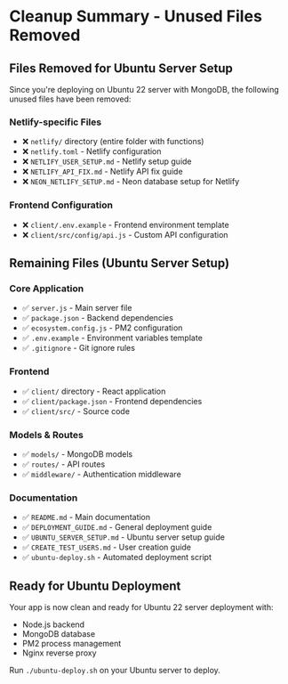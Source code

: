 # Cleanup Summary - Unused Files Removed

## Files Removed for Ubuntu Server Setup

Since you're deploying on Ubuntu 22 server with MongoDB, the following unused files have been removed:

### Netlify-specific Files
- ❌ `netlify/` directory (entire folder with functions)
- ❌ `netlify.toml` - Netlify configuration
- ❌ `NETLIFY_USER_SETUP.md` - Netlify setup guide
- ❌ `NETLIFY_API_FIX.md` - Netlify API fix guide
- ❌ `NEON_NETLIFY_SETUP.md` - Neon database setup for Netlify

### Frontend Configuration
- ❌ `client/.env.example` - Frontend environment template
- ❌ `client/src/config/api.js` - Custom API configuration

## Remaining Files (Ubuntu Server Setup)

### Core Application
- ✅ `server.js` - Main server file
- ✅ `package.json` - Backend dependencies
- ✅ `ecosystem.config.js` - PM2 configuration
- ✅ `.env.example` - Environment variables template
- ✅ `.gitignore` - Git ignore rules

### Frontend
- ✅ `client/` directory - React application
- ✅ `client/package.json` - Frontend dependencies
- ✅ `client/src/` - Source code

### Models & Routes
- ✅ `models/` - MongoDB models
- ✅ `routes/` - API routes
- ✅ `middleware/` - Authentication middleware

### Documentation
- ✅ `README.md` - Main documentation
- ✅ `DEPLOYMENT_GUIDE.md` - General deployment guide
- ✅ `UBUNTU_SERVER_SETUP.md` - Ubuntu server setup guide
- ✅ `CREATE_TEST_USERS.md` - User creation guide
- ✅ `ubuntu-deploy.sh` - Automated deployment script

## Ready for Ubuntu Deployment

Your app is now clean and ready for Ubuntu 22 server deployment with:
- Node.js backend
- MongoDB database
- PM2 process management
- Nginx reverse proxy

Run `./ubuntu-deploy.sh` on your Ubuntu server to deploy.
